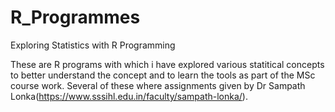 # R_Programmes
Exploring Statistics with R Programming

These are R programs with which i have explored various statitical concepts to better understand the concept and to learn the tools as part of the MSc course work.
Several of these where assignments given by Dr Sampath Lonka(https://www.sssihl.edu.in/faculty/sampath-lonka/).

